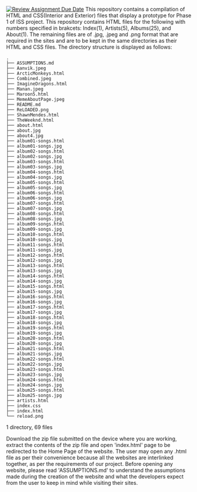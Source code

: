 [![Review Assignment Due Date](https://classroom.github.com/assets/deadline-readme-button-24ddc0f5d75046c5622901739e7c5dd533143b0c8e959d652212380cedb1ea36.svg)](https://classroom.github.com/a/uO3FBJhb)
This repository contains a compilation of HTML and CSS(Interior and Exterior) files that display a prototype for Phase 1 of ISS project.
This repository contains HTML files for the following with numbers specified in brakcets: Index(1), Artists(5), Albums(25), and About(1). The remaining files are of .jpg, .jpeg and .png format that are required in the sites and are to be kept in the same directories as their HTML and CSS files. 
The directory structure is displayed as follows:
```
.
├── ASSUMPTIONS.md
├── Aanvik.jpeg
├── ArcticMonkeys.html
├── Combined.jpeg
├── ImagineDragons.html
├── Manan.jpeg
├── Maroon5.html
├── MemeAboutPage.jpeg
├── README.md
├── ReLOADED.png
├── ShawnMendes.html
├── TheWeeknd.html
├── about.html
├── about.jpg
├── about4.jpg
├── album01-songs.html
├── album01-songs.jpg
├── album02-songs.html
├── album02-songs.jpg
├── album03-songs.html
├── album03-songs.jpg
├── album04-songs.html
├── album04-songs.jpg
├── album05-songs.html
├── album05-songs.jpg
├── album06-songs.html
├── album06-songs.jpg
├── album07-songs.html
├── album07-songs.jpg
├── album08-songs.html
├── album08-songs.jpg
├── album09-songs.html
├── album09-songs.jpg
├── album10-songs.html
├── album10-songs.jpg
├── album11-songs.html
├── album11-songs.jpg
├── album12-songs.html
├── album12-songs.jpg
├── album13-songs.html
├── album13-songs.jpg
├── album14-songs.html
├── album14-songs.jpg
├── album15-songs.html
├── album15-songs.jpg
├── album16-songs.html
├── album16-songs.jpg
├── album17-songs.html
├── album17-songs.jpg
├── album18-songs.html
├── album18-songs.jpg
├── album19-songs.html
├── album19-songs.jpg
├── album20-songs.html
├── album20-songs.jpg
├── album21-songs.html
├── album21-songs.jpg
├── album22-songs.html
├── album22-songs.jpg
├── album23-songs.html
├── album23-songs.jpg
├── album24-songs.html
├── album24-songs.jpg
├── album25-songs.html
├── album25-songs.jpg
├── artists.html
├── index.css
├── index.html
└── reload.png
```
1 directory, 69 files

Download the zip file submitted on the device where you are working, extract the contents of the zip file and open 'index.html' page to be redirected to the Home Page of the website. The user may open any .html file as per their convenience because all the websites are interlinked together, as per the requirements of our project. Before opening any website, please read 'ASSUMPTIONS.md' to understand the assumptions made during the creation of the website and what the developers expect from the user to keep in mind while visiting their sites. 
